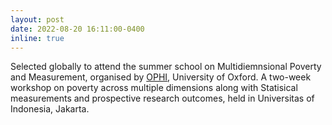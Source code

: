 ```yaml
---
layout: post
date: 2022-08-20 16:11:00-0400
inline: true
---
```


Selected globally to attend the summer school on Multidiemnsional Poverty and Measurement, organised by [OPHI](https://ophi.org.uk/), University of Oxford. A two-week workshop on poverty across multiple dimensions along with Statisical measurements and prospective research outcomes, held in Universitas of Indonesia, Jakarta. 
